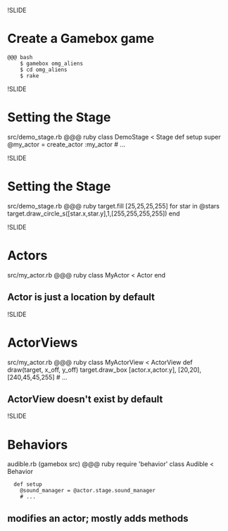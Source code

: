 !SLIDE
# Create a Gamebox game #

	@@@ bash 
		$ gamebox omg_aliens
		$ cd omg_aliens
		$ rake

!SLIDE
# Setting the Stage #

 src/demo_stage.rb
	@@@ ruby
	class DemoStage < Stage
	  def setup
	    super
	    @my_actor = create_actor :my_actor
		# ...

!SLIDE
# Setting the Stage #

 src/demo_stage.rb
	@@@ ruby
	target.fill [25,25,25,255]
	for star in @stars
  	  target.draw_circle_s([star.x,star.y],1,[255,255,255,255])
	end

!SLIDE
# Actors #
src/my_actor.rb
	@@@ ruby
	class MyActor < Actor
	end
## Actor is just a location by default ##

!SLIDE
# ActorViews #
src/my_actor.rb
	@@@ ruby
	class MyActorView < ActorView
  	  def draw(target, x_off, y_off)
	    target.draw_box [actor.x,actor.y], [20,20], [240,45,45,255]
		# ...

## ActorView doesn't exist by default ##

!SLIDE
# Behaviors #

audible.rb (gamebox src)
	@@@ ruby
	require 'behavior'
	class Audible < Behavior

	  def setup
	    @sound_manager = @actor.stage.sound_manager
		# ...
	
## modifies an actor; mostly adds methods ##